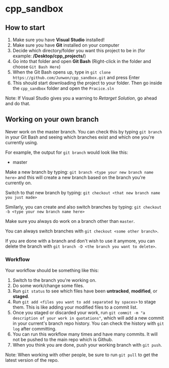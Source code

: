 # cpp_sandbox

## How to start
1. Make sure you have **Visual Studio** installed!
2. Make sure you have **Git** installed on your computer
3. Decide which directory/folder you want this project to be in
(for example: **/Desktop/cpp_projects/**)
4. Go into that folder and open **Git Bash**
(Right-click in the folder and choose `Git Bash Here`)
5. When the Git Bash opens up, type in `git clone https://github.com/Junwon/cpp_sandbox.git` and press Enter
6. This should start downloading the project to your folder. Then go inside the `cpp_sandbox` folder and open the `Pracice.sln`

Note: If Visual Studio gives you a warning to *Retarget Solution*, go ahead and do that.

## Working on your own branch
Never work on the master branch. You can check this by typing `git branch` in your Git Bash and seeing which branches exist and which one you're currently using.

For example, the output for `git branch` would look like this:
* master

Make a new branch by typing: 
`git branch <type your new branch name here>` and this will create a new branch based on the branch you're currently on.

Switch to that new branch by typing:
`git checkout <that new branch name you just made>` 

Similarly, you can create and also switch branches by typing:
`git checkout -b <type your new branch name here>`

Make sure you always do work on a branch other than `master`.

You can always switch branches with `git checkout <some other branch>`.

If you are done with a branch and don't wish to use it anymore, you can delete the branch with `git branch -D <the branch you want to delete>`.

### Workflow

Your workflow should be something like this:

1. Switch to the branch you're working on.
2. Do some work/change some files.
3. Run `git status` to see which files have been **untracked**, **modified**, or **staged**.
4. Run `git add <files you want to add separated by spaces>` to stage them. This is like adding your modified files to a commit list.
5. Once you staged or discarded your work, run `git commit -m "a description of your work in quotations"`, which will add a new commit in your current's branch repo history. You can check the history with `git log` after committing.
6. You can run this workflow many times and have many commits. It will not be pushed to the main repo which is Github.
7. When you think you are done, push your working branch with `git push`.

Note: When working with other people, be sure to run `git pull` to get the latest version of the repo.